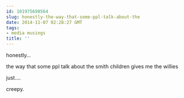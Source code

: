 ```yaml
---
id: 101975698564
slug: honestly-the-way-that-some-ppl-talk-about-the
date: 2014-11-07 02:28:27 GMT
tags:
- media musings
title: ''
---
```

<p>honestly&#8230;</p>

<p>the way that some ppl talk about the smith children gives me the willies</p>

<p>just&#8230;.</p>

<p>creepy.</p>